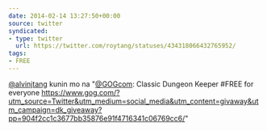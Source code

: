 ```yaml
---
date: 2014-02-14 13:27:50+00:00
source: twitter
syndicated:
- type: twitter
  url: https://twitter.com/roytang/statuses/434318066432765952/
tags:
- FREE
---
```


[@alvinjtang](https://twitter.com/alvinjtang/) kunin mo na "[@GOGcom](https://twitter.com/GOGcom/): Classic Dungeon Keeper #FREE for everyone https://www.gog.com/?utm_source=Twitter&utm_medium=social_media&utm_content=givaway&utm_campaign=dk_giveaway?pp=904f2cc1c3677bb35876e91f4716341c06769cc6/"